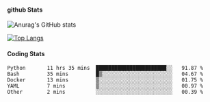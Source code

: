#### github Stats
![Anurag's GitHub stats](https://github-readme-stats.vercel.app/api?username=reduhq&theme=react&show_icons=true&hide=contribs,prs)

[![Top Langs](https://github-readme-stats.vercel.app/api/top-langs/?username=reduhq&layout=compact&theme=react)](https://github.com/anuraghazra/github-readme-stats)

#### Coding Stats
<!--START_SECTION:waka-->

```text
Python       11 hrs 35 mins  ███████████████████████░░   91.87 %
Bash         35 mins         █▒░░░░░░░░░░░░░░░░░░░░░░░   04.67 %
Docker       13 mins         ▒░░░░░░░░░░░░░░░░░░░░░░░░   01.75 %
YAML         7 mins          ▒░░░░░░░░░░░░░░░░░░░░░░░░   00.97 %
Other        2 mins          ░░░░░░░░░░░░░░░░░░░░░░░░░   00.39 %
```

<!--END_SECTION:waka-->